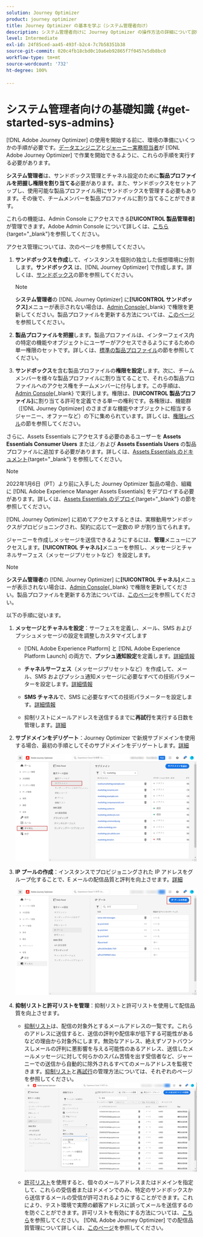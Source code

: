 ```yaml
---
solution: Journey Optimizer
product: journey optimizer
title: Journey Optimizer の基本を学ぶ（システム管理者向け）
description: システム管理者向けに Journey Optimizer の操作方法の詳細について説明します
level: Intermediate
exl-id: 24f85ced-aa45-493f-b2c4-7c7b58351b38
source-git-commit: 020c4fb18cbd0c10a6eb92865f7f0457e5db8bc0
workflow-type: tm+mt
source-wordcount: '732'
ht-degree: 100%

---
```


# システム管理者向けの基礎知識 {#get-started-sys-admins}

[!DNL Adobe Journey Optimizer] の使用を開始する前に、環境の準備にいくつかの手順が必要です。[データエンジニア](data-engineer.md)と[ジャーニー実務担当者](marketer.md)が [!DNL Adobe Journey Optimizer] で作業を開始できるように、これらの手順を実行する必要があります。


**システム管理者**&#x200B;は、サンドボックス管理とチャネル設定のために&#x200B;**製品プロファイルを把握し権限を割り当てる**&#x200B;必要があります。また、サンドボックスをセットアップし、使用可能な製品プロファイル用にサンドボックスを管理する必要もあります。その後で、チームメンバーを製品プロファイルに割り当てることができます。

これらの機能は、Admin Console にアクセスできる&#x200B;**[!UICONTROL 製品管理者]**&#x200B;が管理できます。Adobe Admin Console について詳しくは、[こちら](https://helpx.adobe.com/jp/enterprise/admin-guide.html){target=&quot;_blank&quot;}を参照してください。

アクセス管理については、次のページを参照してください。

1. **サンドボックスを作成**&#x200B;して、インスタンスを個別の独立した仮想環境に分割します。**サンドボックス** は、[!DNL Journey Optimizer] で作成します。詳しくは、[サンドボックス](../../administration/sandboxes.md)の節を参照してください。

   >[!NOTE]
   >**システム管理者**&#x200B;の [!DNL Journey Optimizer] に&#x200B;**[!UICONTROL サンドボックス]**&#x200B;メニューが表示されない場合は、[Admin Console](https://adminconsole.adobe.com/){_blank} で権限を更新してください。製品プロファイルを更新する方法については、[このページ](../../administration/permissions.md#edit-product-profile)を参照してください。

1. **製品プロファイルを把握**&#x200B;します。製品プロファイルは、インターフェイス内の特定の機能やオブジェクトにユーザーがアクセスできるようにするための単一権限のセットです。詳しくは、[標準の製品プロファイル](../../administration/ootb-product-profiles.md)の節を参照してください。

1. **サンドボックス**&#x200B;を含む製品プロファイルの&#x200B;**権限を設定**&#x200B;します。次に、チームメンバーを様々な製品プロファイルに割り当てることで、それらの製品プロファイルへのアクセス権をチームメンバーに付与します。この手順は、[Admin Console](https://adminconsole.adobe.com/){_blank} で実行します。権限は、**[!UICONTROL 製品プロファイル]**&#x200B;に割り当てる許可を定義できる単一の権利です。各権限は、機能群（[!DNL Journey Optimizer] のさまざまな機能やオブジェクトに相当するジャーニー、オファーなど）の下に集められています。詳しくは、[権限レベル](../../administration/high-low-permissions.md)の節を参照してください。

さらに、Assets Essentials にアクセスする必要のあるユーザーを **Assets Essentials Consumer Users** または／および **Assets Essentials Users** の製品プロファイルに追加する必要があります。詳しくは、[Assets Essentials のドキュメント](https://experienceleague.adobe.com/docs/experience-manager-assets-essentials/help/deploy-administer.html?lang=ja){target=&quot;_blank&quot;} を参照してください。

>[!NOTE]
>2022年1月6日（PT）より前に入手した Journey Optimizer 製品の場合、組織に [!DNL Adobe Experience Manager Assets Essentials] をデプロイする必要があります。詳しくは、[Assets Essentials のデプロイ](https://experienceleague.adobe.com/docs/experience-manager-assets-essentials/help/deploy-administer.html){target=&quot;_blank&quot;} の節を参照してください。

[!DNL Journey Optimizer] に初めてアクセスするときは、実稼動用サンドボックスがプロビジョニングされ、契約に応じて一定数の IP が割り当てられます。

ジャーニーを作成しメッセージを送信できるようにするには、**管理**&#x200B;メニューにアクセスします。**[!UICONTROL チャネル]**&#x200B;メニューを参照し、メッセージとチャネルサーフェス（メッセージプリセットなど）を設定します。

>[!NOTE]
>**システム管理者**&#x200B;の [!DNL Journey Optimizer] に&#x200B;**[!UICONTROL チャネル]**&#x200B;メニューが表示されない場合は、[Admin Console](https://adminconsole.adobe.com/){_blank} で権限を更新してください。製品プロファイルを更新する方法については、[このページ](../../administration/permissions.md#edit-product-profile)を参照してください。

以下の手順に従います。

1. **メッセージとチャネルを設定**：サーフェスを定義し、メール、SMS およびプッシュメッセージの設定を調整しカスタマイズします

   * [!DNL Adobe Experience Platform] と [!DNL Adobe Experience Platform Launch] の両方で、**プッシュ通知設定**&#x200B;を定義します。[詳細情報](../../push/push-gs.md)

   * **チャネルサーフェス**（メッセージプリセットなど）を作成して、メール、SMS およびプッシュ通知メッセージに必要なすべての技術パラメーターを設定します。[詳細情報](../../configuration/channel-surfaces.md)

   * **SMS チャネル**&#x200B;で、SMS に必要なすべての技術パラメーターを設定します。[詳細情報](../../sms/sms-configuration.md)

   * 抑制リストにメールアドレスを送信するまでに&#x200B;**再試行**&#x200B;を実行する日数を管理します。[詳細](../../configuration/manage-suppression-list.md)

1. **サブドメインをデリゲート**：Journey Optimizer で新規サブドメインを使用する場合、最初の手順としてそのサブドメインをデリゲートします。[詳細](../../configuration/about-subdomain-delegation.md)

   ![](../assets/subdomain.png)

1. **IP プールの作成**：インスタンスでプロビジョニングされた IP アドレスをグループ化することで、E メールの配信品質と評判を向上させます。[詳細](../../configuration/ip-pools.md)

   ![](../assets/ip-pool.png)

1. **抑制リストと許可リストを管理**：抑制リストと許可リストを使用して配信品質を向上させます。

   * [抑制リスト](../../reports/suppression-list.md)は、配信の対象外とするメールアドレスの一覧です。これらのアドレスに送信すると、送信の評判や配信率が低下する可能性があるなどの理由から対象外にします。無効なアドレス、絶えずソフトバウンスしメールの評判に悪影響を与える可能性のあるアドレス、送信したメールメッセージに対して何らかのスパム苦情を出す受信者など、ジャーニーでの送信から自動的に除外されるすべてのメールアドレスを監視できます。[抑制リスト](../../configuration/manage-suppression-list.md)と[再試行](../../configuration/retries.md)の管理方法については、それぞれのページを参照してください。
   ![](../assets/suppression-list-filtering-example.png)

   * [許可リスト](../../configuration/allow-list.md)を使用すると、個々のメールアドレスまたはドメインを指定して、これらの受信者またはドメインでのみ、特定のサンドボックスから送信するメールの受信が許可されるようにすることができます。これにより、テスト環境で実際の顧客アドレスに誤ってメールを送信するのを防ぐことができます。許可リストを有効にする方法については、[こちら](../../configuration/allow-list.md)を参照してください。
   [!DNL Adobe Journey Optimizer] での配信品質管理について詳しくは、[このページ](../../reports/deliverability.md)を参照してください。
